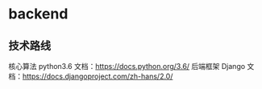 # backend

## 技术路线
核心算法 python3.6 文档：https://docs.python.org/3.6/
后端框架 Django 文档：https://docs.djangoproject.com/zh-hans/2.0/
